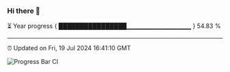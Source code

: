 ### Hi there 👋

⏳ Year progress { ████████████████▁▁▁▁▁▁▁▁▁▁▁▁▁▁ } 54.83 %

---

⏰ Updated on Fri, 19 Jul 2024 16:41:10 GMT

![Progress Bar CI](https://github.com/IshwaranRudhara/GIT-ACTION/workflows/Progress%20Bar%20CI/badge.svg)

